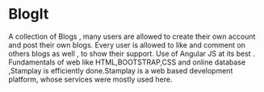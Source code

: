 # BlogIt
A collection of Blogs , many users are allowed to create their own account and post their own blogs. Every user is allowed to like and comment on others blogs as well , to show their support. Use of Angular JS at its best . Fundamentals of web like HTML,BOOTSTRAP,CSS and online database ,Stamplay is efficiently done.Stamplay is a web based development platform, whose services were mostly used here.

